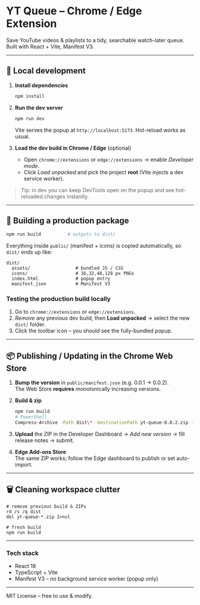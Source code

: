# YT Queue – Chrome / Edge Extension

Save YouTube videos & playlists to a tidy, searchable watch-later queue.  
Built with React + Vite, Manifest V3.

---

## ️🔧 Local development

1. **Install dependencies**  
   ```bash
   npm install
   ```

2. **Run the dev server**  
   ```bash
   npm run dev
   ```
   Vite serves the popup at `http://localhost:5173`. Hot-reload works as usual.

3. **Load the dev build in Chrome / Edge** (optional)  
   - Open `chrome://extensions` or `edge://extensions` → enable *Developer mode*.  
   - Click *Load unpacked* and pick the project **root** (Vite injects a dev service worker).

> Tip: in dev you can keep DevTools open on the popup and see hot-reloaded changes instantly.

---

## 🚀 Building a production package

```bash
npm run build          # outputs to dist/
```

Everything inside `public/` (manifest + icons) is copied automatically, so `dist/` ends up like:

```
dist/
  assets/                 # bundled JS / CSS
  icons/                  # 16,32,48,128 px PNGs
  index.html              # popup entry
  manifest.json           # Manifest V3
```

### Testing the production build locally
1. Go to `chrome://extensions` or `edge://extensions`.  
2. *Remove* any previous dev build, then **Load unpacked** → select the new `dist/` folder.  
3. Click the toolbar icon – you should see the fully-bundled popup.

---

## 📦 Publishing / Updating in the Chrome Web Store

1. **Bump the version** in `public/manifest.json` (e.g. 0.0.1 → 0.0.2).  
   The Web Store **requires** monotonically increasing versions.

2. **Build & zip**  
   ```bash
   npm run build
   # PowerShell
   Compress-Archive -Path dist\* -DestinationPath yt-queue-0.0.2.zip -Force
   ```

3. **Upload** the ZIP in the Developer Dashboard → *Add new version* → fill release notes → submit.

4. **Edge Add-ons Store**  
   The same ZIP works; follow the Edge dashboard to publish or set auto-import.

---

## 🗑 Cleaning workspace clutter

```
# remove previous build & ZIPs
rd /s /q dist
del yt-queue-*.zip 2>nul

# fresh build
npm run build
```

---

### Tech stack
* React 18
* TypeScript + Vite
* Manifest V3 – no background service worker (popup only)

---

MIT License – free to use & modify.
